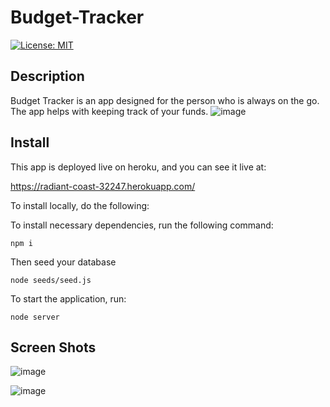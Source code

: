 # Budget-Tracker
[![License: MIT](https://img.shields.io/badge/License-MIT-yellow.svg)](https://opensource.org/licenses/MIT)

## Description

Budget Tracker is an app designed for the person who is always on the go.  The app helps with keeping track of your funds. 
![image]()

## Install

This app is deployed live on heroku, and you can see it live at:

https://radiant-coast-32247.herokuapp.com/

To install locally, do the following:

To install necessary dependencies, run the following command:

```
npm i
```
Then seed your database
```
node seeds/seed.js
```
To start the application, run:
```
node server
```

## Screen Shots

![image]()

![image]()
